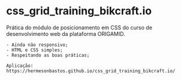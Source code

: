 # css_grid_training_bikcraft.io

  Prática do módulo de posicionamento em CSS do curso de desenvolvimento web da plataforma ORIGAMID.
    
    - Ainda não responsivo;
    - HTML e CSS simples;
    - Respeitando as boas práticas;
    
    Aplicação: https://hermesonbastos.github.io/css_grid_training_bikcraft.io/
